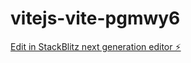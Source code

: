 # vitejs-vite-pgmwy6

[Edit in StackBlitz next generation editor ⚡️](https://stackblitz.com/~/github.com/eltigerchino/vitejs-vite-pgmwy6)